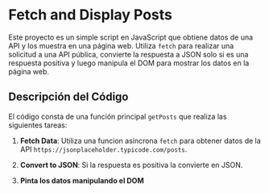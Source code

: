 # Fetch and Display Posts

Este proyecto es un simple script en JavaScript que obtiene datos de una API y los muestra en una página web. Utiliza `fetch` para realizar una solicitud a una API pública, convierte la respuesta a JSON solo si es una respuesta positiva y luego manipula el DOM para mostrar los datos en la página web.

## Descripción del Código

El código consta de una función principal `getPosts` que realiza las siguientes tareas:

1. **Fetch Data**: Utiliza una funcion asíncrona `fetch` para obtener datos de la API `https://jsonplaceholder.typicode.com/posts`.

2. **Convert to JSON**: Si la respuesta es positiva la convierte en JSON.

3. **Pinta los datos manipulando el DOM**
